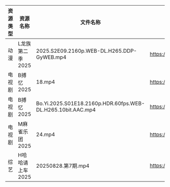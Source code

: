 | 资源类型 | 资源名称       | 文件名称                                                        | 分享链接                                | 更新时间                |
| ---- | ---------- | ----------------------------------------------------------- | ----------------------------------- | ------------------- |
| 动漫   | L龙族第二季2025 | 2025.S2E09.2160p.WEB-DL.H265.DDP-GyWEB.mp4                  | https://pan.quark.cn/s/7820520d1f2c | 2025-08-29 16:19:26 |
| 电视剧  | B搏忆2025    | 18.mp4                                                      | https://pan.quark.cn/s/4a3ccf303089 | 2025-08-29 16:15:22 |
| 电视剧  | B搏忆2025    | Bo.Yi.2025.S01E18.2160p.HDR.60fps.WEB-DL.H265.10bit.AAC.mp4 | https://pan.quark.cn/s/4a3ccf303089 | 2025-08-29 16:15:17 |
| 电视剧  | M麻雀乐团2025  | 24.mp4                                                      | https://pan.quark.cn/s/6f7fe24c7e8f | 2025-08-29 10:20:58 |
| 综艺   | H哈哈请上车2025 | 20250828.第7期.mp4                                            | https://pan.quark.cn/s/6a88287d5483 | 2025-08-29 10:16:55 |
